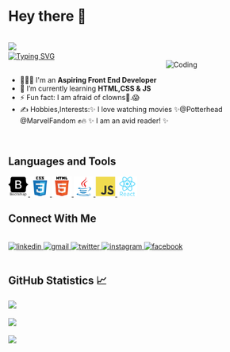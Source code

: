# Hey there :wave:
<br/><img src="https://readme-typing-svg.herokuapp.com?font=Lobster&size=30&pause=1000&color=d96736&width=435&lines=I'm+Vidhi+Jain!;" style="max-width: 100%;">
<br/>
<a href="https://git.io/typing-svg"><img src="https://readme-typing-svg.herokuapp.com?font=Lobster&pause=1000&color=28b7eb&multiline=true&width=435&lines=I+am+a+passionate+Frontend+Developer+from+India!" alt="Typing SVG" /></a><br/>
<img align="right" width="37%" src="https://mir-s3-cdn-cf.behance.net/project_modules/disp/601014116770475.6068beff4640a.gif" alt="Coding" />
<br/>

- 👩🏼‍💻 I'm an **Aspiring Front End Developer**
- 🌱 I’m currently learning **HTML,CSS & JS**
- ⚡ Fun fact: I am afraid of clowns🤡.😱
- ✍️ Hobbies,Interests:✨ I love watching movies ✨@Potterhead @MarvelFandom ✊🔥 ✨ I am an avid reader! ✨
<br/>

## Languages and Tools
<p align="left"> 
<a href="https://getbootstrap.com" target="_blank" rel="noreferrer"> <img src="https://raw.githubusercontent.com/devicons/devicon/master/icons/bootstrap/bootstrap-plain-wordmark.svg" alt="bootstrap" width="40" height="40"/> </a> 
<a href="https://www.w3schools.com/css/" target="_blank" rel="noreferrer"> <img src="https://raw.githubusercontent.com/devicons/devicon/master/icons/css3/css3-original-wordmark.svg" alt="css3" width="40" height="40"/> </a>
<a href="https://www.w3.org/html/" target="_blank" rel="noreferrer"> <img src="https://raw.githubusercontent.com/devicons/devicon/master/icons/html5/html5-original-wordmark.svg" alt="html5" width="40" height="40"/> </a> 
<a href="https://www.java.com" target="_blank" rel="noreferrer"> <img src="https://raw.githubusercontent.com/devicons/devicon/master/icons/java/java-original.svg" alt="java" width="40" height="40"/> </a> 
<a href="https://developer.mozilla.org/en-US/docs/Web/JavaScript" target="_blank" rel="noreferrer"> <img src="https://raw.githubusercontent.com/devicons/devicon/master/icons/javascript/javascript-original.svg" alt="javascript" width="40" height="40"/> </a>
<a href="https://www.java.com" target="_blank" rel="noreferrer"> <img src="https://raw.githubusercontent.com/devicons/devicon/master/icons/react/react-original-wordmark.svg" alt="java" width="40" height="40"/> </a>
</p>

## Connect With Me
<br/>
<div>
<a href="https://www.linkedin.com/in/vidhi-jain-b46b0a215/">
<img src="https://img.icons8.com/color/1x/linkedin.png" alt="linkedin" />
</a>
<a href="mailto:vidhijain3003@gmail.com">
<img src="https://img.icons8.com/color/1x/gmail-new.png" alt="gmail" />
</a>
<a href="https://twitter.com/Its_Vee_Jain">
<img src="https://img.icons8.com/fluency/1x/twitter.png" alt="twitter" />
</a>
<a href="https://www.instagram.com/itsveejain/">
<img src="https://img.icons8.com/color/1x/instagram-new.png" alt="instagram" />
</a>
 <a href="https://www.facebook.com/profile.php?id=100013177326925">
<img src="https://img.icons8.com/fluency/1x/facebook-new.png" alt="facebook" />
</a>
</div>
</br>

## GitHub Statistics 📈
<p align="center">
 
   <img align="center" src="https://github-readme-streak-stats.herokuapp.com/?user=vi3003&theme=jolly" /><br/><br/>
   <img align="center" src="https://github-readme-stats.vercel.app/api/top-langs?username=vi3003&show_icons=true&locale=en&layout=compact&theme=jolly" /><br/><br/>
  <img align="center" src="https://github-readme-stats.vercel.app/api?username=vi3003&show_icons=true&theme=jolly" />
</p>


<!---
vi3003/vi3003 is a ✨ special ✨ repository because its `README.md` (this file) appears on your GitHub profile.
You can click the Preview link to take a look at your changes.
--->
